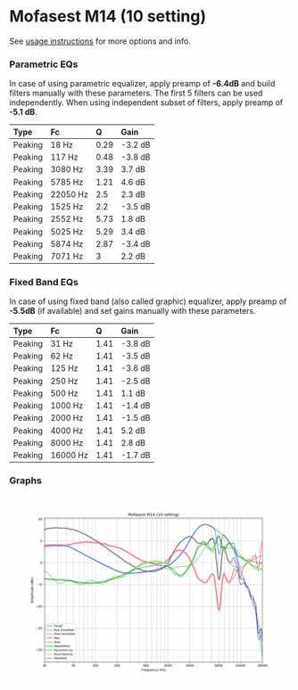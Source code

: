 # Mofasest M14 (10 setting)
See [usage instructions](https://github.com/jaakkopasanen/AutoEq#usage) for more options and info.

### Parametric EQs
In case of using parametric equalizer, apply preamp of **-6.4dB** and build filters manually
with these parameters. The first 5 filters can be used independently.
When using independent subset of filters, apply preamp of **-5.1 dB**.

| Type    | Fc       |    Q | Gain    |
|:--------|:---------|:-----|:--------|
| Peaking | 18 Hz    | 0.29 | -3.2 dB |
| Peaking | 117 Hz   | 0.48 | -3.8 dB |
| Peaking | 3080 Hz  | 3.39 | 3.7 dB  |
| Peaking | 5785 Hz  | 1.21 | 4.6 dB  |
| Peaking | 22050 Hz | 2.5  | 2.3 dB  |
| Peaking | 1525 Hz  | 2.2  | -3.5 dB |
| Peaking | 2552 Hz  | 5.73 | 1.8 dB  |
| Peaking | 5025 Hz  | 5.29 | 3.4 dB  |
| Peaking | 5874 Hz  | 2.87 | -3.4 dB |
| Peaking | 7071 Hz  | 3    | 2.2 dB  |

### Fixed Band EQs
In case of using fixed band (also called graphic) equalizer, apply preamp of **-5.5dB**
(if available) and set gains manually with these parameters.

| Type    | Fc       |    Q | Gain    |
|:--------|:---------|:-----|:--------|
| Peaking | 31 Hz    | 1.41 | -3.8 dB |
| Peaking | 62 Hz    | 1.41 | -3.5 dB |
| Peaking | 125 Hz   | 1.41 | -3.6 dB |
| Peaking | 250 Hz   | 1.41 | -2.5 dB |
| Peaking | 500 Hz   | 1.41 | 1.1 dB  |
| Peaking | 1000 Hz  | 1.41 | -1.4 dB |
| Peaking | 2000 Hz  | 1.41 | -1.5 dB |
| Peaking | 4000 Hz  | 1.41 | 5.2 dB  |
| Peaking | 8000 Hz  | 1.41 | 2.8 dB  |
| Peaking | 16000 Hz | 1.41 | -1.7 dB |

### Graphs
![](./Mofasest%20M14%20(10%20setting).png)